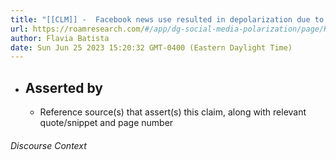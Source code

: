 ```yaml
---
title: "[[CLM]] -  Facebook news use resulted in depolarization due to increased counter-attitudinal online news exposure."
url: https://roamresearch.com/#/app/dg-social-media-polarization/page/K7CCojmd-
author: Flavia Batista
date: Sun Jun 25 2023 15:20:32 GMT-0400 (Eastern Daylight Time)
---
```


- ## Asserted by
    - Reference source(s) that assert(s) this claim, along with relevant quote/snippet and page number

###### Discourse Context


